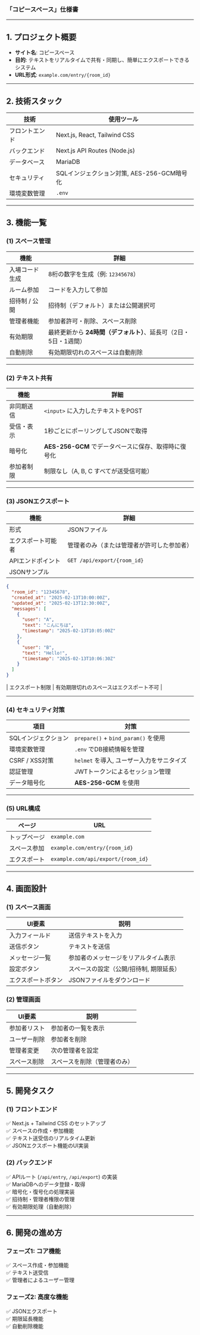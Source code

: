 ### **「コピースペース」仕様書**  

---

## **1. プロジェクト概要**
- **サイト名**: コピースペース  
- **目的**: テキストをリアルタイムで共有・同期し、簡単にエクスポートできるシステム  
- **URL形式**: `example.com/entry/{room_id}`  

---

## **2. 技術スタック**
| 技術 | 使用ツール |
|------|----------|
| フロントエンド | Next.js, React, Tailwind CSS |
| バックエンド | Next.js API Routes (Node.js) |
| データベース | MariaDB |
| セキュリティ | SQLインジェクション対策, AES-256-GCM暗号化 |
| 環境変数管理 | `.env` |

---

## **3. 機能一覧**
### **(1) スペース管理**
| 機能 | 詳細 |
|------|------|
| 入場コード生成 | 8桁の数字を生成（例: `12345678`） |
| ルーム参加 | コードを入力して参加 |
| 招待制 / 公開 | 招待制（デフォルト）または公開選択可 |
| 管理者機能 | 参加者許可・削除、スペース削除 |
| 有効期限 | 最終更新から **24時間（デフォルト）**、延長可（2日・5日・1週間） |
| 自動削除 | 有効期限切れのスペースは自動削除 |

---

### **(2) テキスト共有**
| 機能 | 詳細 |
|------|------|
| 非同期送信 | `<input>` に入力したテキストをPOST |
| 受信・表示 | 1秒ごとにポーリングしてJSONで取得 |
| 暗号化 | **AES-256-GCM** でデータベースに保存、取得時に復号化 |
| 参加者制限 | 制限なし（A, B, C すべてが送受信可能） |

---

### **(3) JSONエクスポート**
| 機能 | 詳細 |
|------|------|
| 形式 | JSONファイル |
| エクスポート可能者 | 管理者のみ（または管理者が許可した参加者） |
| APIエンドポイント | `GET /api/export/{room_id}` |
| JSONサンプル |
```json
{
  "room_id": "12345678",
  "created_at": "2025-02-13T10:00:00Z",
  "updated_at": "2025-02-13T12:30:00Z",
  "messages": [
    {
      "user": "A",
      "text": "こんにちは",
      "timestamp": "2025-02-13T10:05:00Z"
    },
    {
      "user": "B",
      "text": "Hello!",
      "timestamp": "2025-02-13T10:06:30Z"
    }
  ]
}
```

| エクスポート制限 | 有効期限切れのスペースはエクスポート不可 |

---

### **(4) セキュリティ対策**
| 項目 | 対策 |
|------|------|
| SQLインジェクション | `prepare()` + `bind_param()` を使用 |
| 環境変数管理 | `.env` でDB接続情報を管理 |
| CSRF / XSS対策 | `helmet` を導入, ユーザー入力をサニタイズ |
| 認証管理 | JWTトークンによるセッション管理 |
| データ暗号化 | **AES-256-GCM** を使用 |

---

### **(5) URL構成**
| ページ | URL |
|------|------|
| トップページ | `example.com` |
| スペース参加 | `example.com/entry/{room_id}` |
| エクスポート | `example.com/api/export/{room_id}` |

---

## **4. 画面設計**
### **(1) スペース画面**
| UI要素 | 説明 |
|------|------|
| 入力フィールド | 送信テキストを入力 |
| 送信ボタン | テキストを送信 |
| メッセージ一覧 | 参加者のメッセージをリアルタイム表示 |
| 設定ボタン | スペースの設定（公開/招待制, 期限延長） |
| エクスポートボタン | JSONファイルをダウンロード |

### **(2) 管理画面**
| UI要素 | 説明 |
|------|------|
| 参加者リスト | 参加者の一覧を表示 |
| ユーザー削除 | 参加者を削除 |
| 管理者変更 | 次の管理者を設定 |
| スペース削除 | スペースを削除（管理者のみ） |

---

## **5. 開発タスク**
### **(1) フロントエンド**
✅ Next.js + Tailwind CSS のセットアップ  
✅ スペースの作成・参加機能  
✅ テキスト送受信のリアルタイム更新  
✅ JSONエクスポート機能のUI実装  

### **(2) バックエンド**
✅ APIルート (`/api/entry`, `/api/export`) の実装  
✅ MariaDBへのデータ登録・取得  
✅ 暗号化・復号化の処理実装  
✅ 招待制・管理者権限の管理  
✅ 有効期限処理（自動削除）  

---

## **6. 開発の進め方**
### **フェーズ1: コア機能**
✅ スペース作成・参加機能  
✅ テキスト送受信  
✅ 管理者によるユーザー管理  

### **フェーズ2: 高度な機能**
✅ JSONエクスポート  
✅ 期限延長機能  
✅ 自動削除機能  
